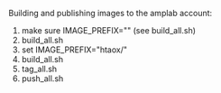 Building and publishing images to the amplab account:
  1. make sure IMAGE_PREFIX="" (see build_all.sh)
  2. build_all.sh
  3. set IMAGE_PREFIX="htaox/"
  4. build_all.sh
  5. tag_all.sh
  6. push_all.sh 
